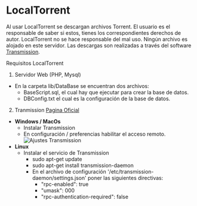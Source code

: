 # LocalTorrent

Al usar LocalTorrent se descargan archivos Torrent. El usuario es el responsable de saber si estos, tienes los correspondientes derechos de autor. LocalTorrent no se hace responsable del mal uso. Ningún archivo es alojado en este servidor. Las descargas son realizadas a través del software [Transmission](https://transmissionbt.com/).

Requisitos LocalTorrent

1. Servidor Web (PHP, Mysql)
  - En la carpeta lib/DataBase se encuentran dos archivos:
    - BaseScript.sql, el cual hay que ejecutar para crear la base de datos.
    - DBConfig.txt el cual es la configuración de la base de datos.
2. Tranmission [Pagina Oficial](https://transmissionbt.com/download/)
  - **Windows / MacOs**
    - Instalar Transmission
    - En configuración / preferencias habilitar el acceso remoto.
    ![Ajustes Transmission](https://i.imgur.com/PeHvR6S.png "Ajustes Transmission")
  - **Linux**
    - Instalar el servicio de Transmission
      - sudo apt-get update
      - sudo apt-get install transmission-daemon
      - En el archivo de configuración '/etc/transmission-daemon/settings.json' poner las siguientes directivas:
        - "rpc-enabled": true
        - "umask": 000
        - "rpc-authentication-required": false
